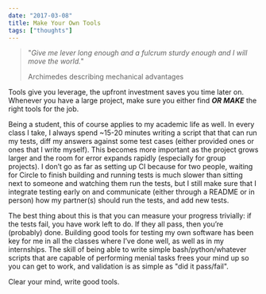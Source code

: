 ```yaml
---
date: "2017-03-08"
title: Make Your Own Tools
tags: ["thoughts"]
---
```


> "_Give me lever long enough and a fulcrum sturdy enough and I will move the world._"
>
> Archimedes describing mechanical advantages

Tools give you leverage, the upfront investment saves you time later on.
Whenever you have a large project, make sure you either find **_OR MAKE_** the right
tools for the job.

Being a student, this of course applies to my academic life as well.  In every
class I take, I always spend ~15-20 minutes writing a script that that can run
my tests, diff my answers against some test cases (either provided ones or ones
that I write myself). This becomes more important as the project grows larger
and the room for error expands rapidly (especially for group projects). I don’t
go as far as setting up CI because for two people, waiting for Circle to finish
building and running tests is much slower than sitting next to someone and
watching them run the tests, but I still make sure that I integrate testing
early on and communicate (either through a README or in person) how my
partner(s) should run the tests, and add new tests.

The best thing about this is that you can measure your progress trivially: if
the tests fail, you have work left to do. If they all pass, then you’re
(probably) done.  Building good tools for testing my own software has been key
for me in all the classes where I’ve done well, as well as in my internships.
The skill of being able to write simple bash/python/whatever scripts that are
capable of performing menial tasks frees your mind up so you can get to work,
and validation is as simple as "did it pass/fail".

Clear your mind, write good tools.
